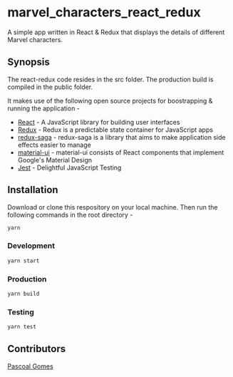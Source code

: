 # marvel_characters_react_redux
A simple app written in React &amp; Redux that displays the details of different Marvel characters.

## Synopsis
The react-redux code resides in the src folder. The production build is compiled in the public folder.

It makes use of the following open source projects for boostrapping & running the application -

* [React] - A JavaScript library for building user interfaces
* [Redux] - Redux is a predictable state container for JavaScript apps
* [redux-saga] - redux-saga is a library that aims to make application side effects easier to manage
* [material-ui] - material-ui consists of React components that implement Google's Material Design
* [Jest] - Delightful JavaScript Testing

## Installation
Download or clone this respository on your local machine. Then run the following commands in the root directory -

```sh
yarn
```

### Development
```sh
yarn start
```

### Production
```sh
yarn build
```

### Testing
```sh
yarn test
```

## Contributors
[Pascoal Gomes](https://au.linkedin.com/in/pascoal-gomes-a4835954)

[React]: <https://reactjs.org/>
[Redux]: <https://redux.js.org/>
[redux-saga]: <https://redux-saga.js.org/>
[material-ui]: <https://material-ui.com/>
[Jest]: <https://jestjs.io/>